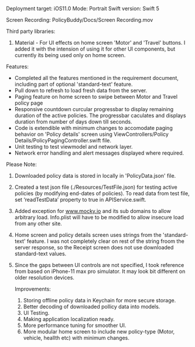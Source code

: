 Deployment target: iOS11.0
Mode: Portrait 
Swift version: Swift 5


Screen Recording: PolicyBuddy/Docs/Screen Recording.mov


Third party libraries:
1. Material - For UI effects on home screen 'Motor' and 'Travel' buttons. I added it with the intension of using it for other UI components, but currently its being used only on home screen. 


Features:
- Completed all the features mentioned in the requirement document, including part of optional 'standard-text' feature.
- Pull down to refresh to load fresh data from the server. 
- Paging feature on home screen to swipe between Motor and Travel policy page
- Responsive countdown curcular progressbar to display remaining duration of the active policies. The progressbar caculates and displays duration from number of days down till seconds. 
- Code is extendible with minimum changes to accomodate paging behavior on 'Policy details' screen using ViewControllers/Policy Details/PolicyPagingController.swift file.
- Unit testing to test viewmodel and network layer. 
- Network error handling and alert messages displayed where required.  


Please Note:

1. Downloaded policy data is stored in locally in 'PolicyData.json' file.

2. Created a test json file (./Resources/TestFile.json) for testing active policies (by modifying end-dates of policies). To read data from test file, set ‘readTestData’ property to true in APIService.swift.

3. Added exception for www.mocky.io and its sub domains to allow arbitrary load. Info.plist will have to be modified to allow insecure load from any other site.

4. Home screen and policy details screen uses strings from the 'standard-text' feature. I was not completely clear on rest of the string froom the server response, so the Receipt screen does not use downloaded standard-text values. 

4. Since the gaps between UI controls are not specified, I took reference from based on iPhone-11 max pro simulator. It may look bit different on older resolution devices.

    
    Improvements:
    
    1.  Storing offline policy data in Keychain for more secure storage.
    2.  Better decoding of downloaded pollicy data into models.
    3. UI Testing.
    4. Making application localization ready.
    5. More performance tuning for smoother UI.
    6. More modular home screen to include new policy-type (Motor, vehicle, heallth etc) with minimum changes. 
    

    
    
